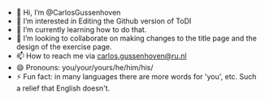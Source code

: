 - 👋 Hi, I’m @CarlosGussenhoven
- 👀 I’m interested in Editing the Github version of ToDI
- 🌱 I’m currently learning how to do that.
- 💞️ I’m looking to collaborate on making changes to the title page and the design of the exercise page.
- 📫 How to reach me via carlos.gussenhoven@ru.nl
- 😄 Pronouns: you/your/yours/he/him/his/
- ⚡ Fun fact: in many languages there are more words for 'you', etc. Such a relief that English doesn't.

<!---
CarlosGussenhoven/CarlosGussenhoven is a ✨ special ✨ repository because its `README.md` (this file) appears on your GitHub profile.
You can click the Preview link to take a look at your changes.
--->
